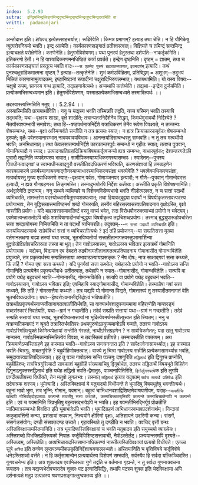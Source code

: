 ```yaml
---
index:  5.2.93
sutra:  इन्द्रियमिन्द्रलिङ्गमिन्द्रदृष्टमिन्द्रसृष्टमिन्द्रजुष्टमिन्द्रदत्तमिति वा
vritti:  padamanjari
---
```


अन्तोदात्त इति। `क्षेत्रियच्` इत्येतत्साहचर्यात्। रूढिरेवेति। किमत्र प्रमाणम्? इत्याह तथा चेति। न हि यौगिकेषु व्युत्पत्तेरनियमो भवति। इन्द्र आत्मेति। कार्यकारणसङ्गातं प्रतीश्वरत्वात्। विज्ञियते च तमिन्द्रं सन्तमिन्द्र इत्याचक्षते परोक्षेणेति। करणेनेति। हेतुगर्भविशेषणम्। यथा पुनरयं हेतुस्तथा दर्शयति--नाकर्तृकमिति। इतिकरणो हेतौ। न हि वाश्यादिकरणमनधिष्ठितं कर्त्रा प्रवर्तते। इन्द्रेण दृष्टमिति। दृष्टम् = ज्ञातम्, तथा च कार्यकारणसङ्घातं प्रस्तुत्य भवति वादः---`स एतमेव पुरुषं ब्रह्मततमपश्यत्`, `इदमदर्शम्` इत्यादि। कथं पुनश्चक्षुरादिकमात्मना सृष्टम् ? इत्याह--तत्कृतेनेति। शुभं कर्मउविहितम्, प्रतिषिद्धम् = अशुभम्--तदुभयं मिलितं कारणानामुत्पादकम्; इष्टानिष्टानां रूपादीनां चक्षुरादिभिरुपलम्भात्। यथायथामिति। यो यस्य विषयः--चक्षुषो रूपम्, घ्राणस्य गन्ध इत्यादि, तद्ग्रहणायेत्यर्थः।
	अन्यथापि कर्त्तव्येति। तद्यथा--इन्द्रेण दुर्जयमिति। प्रत्योकमभिसम्बध्यमान इति। हेतुगर्भविशेषणम्; यस्मात्प्रत्येकमभिसम्बध्यते तस्मादित्यर्थः ।।

तदस्यास्त्यस्मिन्निति मतुप् ।। 5.2.94 ।।  
अस्यास्मिन्निति प्रत्ययार्थाविति। ननु च यद्यस्य भवति तस्मिन्नपि तद्वति, यच्च यस्मिन् भवति तस्यापि तद्भवति; यथा--वृक्षस्य शाखा, वृक्षे शाखेति; तत्रान्यतरनिर्द्देशेनैव सिद्धम्, किमर्थमुभावर्थौ निर्द्दिश्येते ? नैतयौरवश्यम्भावी समावेशः; तथा हि--षष्ठ्यर्थमात्रनिर्द्देशे यत्राधिकरणं तेनैव रूपेण विवक्ष्यते, न तज्जन्यः शेषसम्बन्धः, यथा--वृक्षा अस्मिन्पर्वते सन्तीति न तत्र प्रत्ययः स्यात्। न ह्यत्र क्रियाकारकपूर्वकः शेषसम्बन्धो दृश्यते; वृक्षैः पर्वतस्यानारम्भात् नावयवावयविभावः। आनन्तर्यादिसम्बन्धस्तु सम्भवति। न तु तत्र मत्वर्थीयो भवति; अनभिधानात्। तथा केवलसप्तम्यर्थनिर्द्देशे कारकान्तरपूर्वः सम्बन्धो न गृहीतः स्यात्; ततश्च पुत्रवान्, गोमानित्यादौ न स्याद्। उत्पादनप्रतिग्रहादिक्रियाविषयकर्तृत्वजन्यो ह्यत्र सम्बन्धः, नाधारपूर्वकः; देशान्तरगतेऽपि पुत्रादौ तद्वानिति व्यपदेश्यस्य भावात्। सामीपिकस्याप्यधिकरणस्यासम्भवः। स्यादेतत्--पुत्रस्य पित्रधीनत्वाद्गवां च स्वाम्यधीनत्वाद्गुरौ वसतीतिवदधिकरणं भविष्यति, करणसंज्ञायां हि तमब्ग्रहणेन कारकप्रकरणे प्रकर्षस्यानाश्रयणाद्गौणस्याप्याधारस्याधिकरणसंज्ञा भवत्येवेति ? भवत्वेवमधिकरणसंज्ञा, मत्वर्थायस्तु मुख्य एवाधिकरणे स्यात्--वृक्षवान् पर्वतः, गोमाञ्जनपद इत्यादौ; न गौणे--पुत्रवान् गोमान्देवदत्त इत्यादौ, न ह्यत्र गौणग्रहणस्य लिङ्गमस्ति। तस्मादुभयोरपि निर्द्देशः कर्तव्यः। अस्तीति प्रकृति विशेषषणामिति। अर्थद्वारेणेति द्रष्टव्यम्।
	ननु सम्भवे व्यभिचारे च विशेषणविसेष्यभावो भवति नीलोत्पलवत्, न च सत्तां पदार्थो व्यभिचरति, तामन्तरेण पदस्योच्चारयितुमप्यशक्यत्वात्; तथा हियावद्बुद्वया पदार्थो न विषयीकृतस्तावत्पदस्य प्रयोगाभावः, तेन बुद्धिसत्तासमाविष्टमर्थं शब्दो गोचरयति, तस्यैव बहिरसत्त्वासत्त्वप्रतिपादनाय वृक्षोऽस्ति, वृक्षो नास्तीति प्रयोगः। यदि बाह्यसत्तासमावलिष्टं वस्तु वाच्यं भवेत्, तदा विरोधपौनरुक्त्याभ्यां प्रयोगो न भवेदयम्। एवमेवात्यन्तासतोऽपि बहिः शशविषाणादीनर्थान्बुद्ध्या विषयीकृत्य तद्वचिशब्दप्रयोगः। तस्माद् बुद्ध्युपारूढोपचरिता सत्ता शब्दप्रयोगस्य निमित्तमिति न तां पदार्थो व्यभिचरति। तदुक्तम्---`न सत्तां पदार्थो व्यभिचरति` इति। कस्यचित्पदस्यार्थः सन्नेवंविधां सत्तां न व्यभिचरतीत्यर्थः ?
	इदं तर्हि प्रयोजनम्--या सम्प्रतिसत्ता मुख्या वर्तमानलक्षणा बाह्या तस्यां यथा स्याद्, भूतभविष्यतोर्या सत्तातीतानागतवस्तुपरामार्शिन्या बुद्व्योत्प्रेक्षितोपचरितरूपा तस्यां मा भूत्। तेन गावोऽस्यासन्, गावोऽलस्य भवितार इत्यत्रार्थे गोमानिति प्रयोगाभावः।
	यद्येवम्, विद्यमान एव देवदत्ते तद्रवीनामतीतानागतत्वप्रतिपादनाय गोमानासीत् गोमान्भवितेति प्रयुज्यते, तत्र प्रकृत्यर्थस्य सम्प्रतिसत्ताया अभावात्प्रत्यायाप्रसङ्कः ? नैष दोषः; नात्र साक्षाद्गवां सत्ता कथ्यते, किं तर्हि ? गोमत एषा सत्ता कथ्यते। यदि पुनर्गवां सत्ता कथ्येत; यथेहास्तेः प्रयोगो न भवति--गावोऽस्य सन्ति गोमानिति प्रत्ययेनैव प्रकृत्यर्थोपाधेः प्रतीतत्वात्, तथेहापि न स्यात्--गोमानासीद्, गोमान्भवितेति। सत्यपि वा प्रयोगे यथेह बहुवचनं भवति--गोमानासीद्, गोमान्भवितेति। सत्यपि वा प्रयोगे यथेह बहुवचनं भवति--गावोऽस्यासन्, गावोऽस्य भवितार इति; एवमिहापि स्याद्गोमानासीद्, गोमान्भवितेति। तस्मान्नैषा गवां सत्ता कथ्यते, किं तर्हि ? गोमत्सत्तैषा कथ्यते। तत्र यद्यपि यो गोमान्स विद्यते, गोमत्तारूपं तु तस्यादीतमनागतं वेति भूतभविष्यत्प्रयोगः। यथा--ईश्वरोऽयमासीद्दरिद्रोऽयं भविष्यतीति। तत्रार्थात्प्रकृत्यर्थस्याप्यतीतानागतत्वप्रतीतिर्भवति, सा वाक्यार्थवशादुपजायमाना बहिरह्गेति नान्तरङ्गं शब्दसंस्कारं निवर्तयति, यथा--ग्रामं न गच्छतीति। तदेवं सम्प्रति सत्तायां यथा--ग्रामं न गच्छतीति। तदेवं सम्प्रति सत्तायां यथा स्याद्, भूतभविष्यत्सत्तायां मा भूदित्येवमर्थमस्तीत्युच्यत इति स्थितम्।
	ननु च यत्रान्यत्क्रियापदं न श्रूयते तत्रास्तिर्भवतिपरः प्रथमपुरुषोऽप्रयुज्यमानोऽपि गम्यते, ततश्च गावोऽस्य गावोऽस्मिन्नित्युक्ते किमित्यपेक्षायां सन्तीति गंस्तते, नार्थोऽस्तिग्रहणेन ? न सार्वत्रिकमेतत्; यदा खलु गावोऽस्य नान्यस्य, गावोऽस्मिन्नान्यस्मिन्नित्येवं विवक्षा, न तदास्तित्वं प्रतीयते। तस्मादस्तीति वक्तव्यम्।
	अथ क्रियमाणेऽप्यस्तिग्रहणे इह कस्मान्न भवति--गावोऽस्य सन्त्यनन्तरा इति ? सापेक्षत्वेनासामर्थ्यात्। इह कस्मान्न भवति-चित्रगुः, शबलगुरिति ? बहुव्रीहिणोक्तत्वात्। वाक्ये तु चित्रा गावोऽस्य सन्नीति प्रत्येकमसामर्थ्यान्न भवति, समुदायात्त्वप्रातिपदिकत्वात्। इह तु पञ्च गावोऽस्य सन्ति पञ्चगुः दशगुरिति `तद्धितार्थ` इति द्विगुश्च प्राप्नोति, बहुव्रीहिश्च; तत्रचित्रगुरित्यादौ सावकाशं बहुव्रीहिं संख्यावाचिषु द्विगुर्बाधेत, ततश्च तद्धितार्थे विषयभूते विहितेन द्विगुनाऽनुक्तस्तद्धितार्थ इति यथेह तद्धितो भवति-द्वैमातुरः, पाञ्चनापितिरिति, `द्विगोर्लुगनपत्ये`क इति लुगपि प्राग्दीव्यतीयस्य विधीयते, तेन मतुपो लुगलभ्यः। तस्मात् `तद्वितार्थ` इत्यत्र यदुक्तम् `सर्वत्र मत्वर्थे प्रतिषेधः` इति तदेवात्रक शरणम्।
	भूमेत्यादि। अस्तिविवक्षायां ये मतुबादयो विधीयन्ते ते भूमादिषु विषयभूतेषु भवन्तीत्यर्थः।
	बहूनां भावो भूमा, तत्र भूम्नि; गोमान्, यवमान्। बहुत्वं चाभिधानवशाद्विशिष्टमेवाश्रयणीयम्, यदाह--`यावतीभिः खल्वपि गोभिर्वाहदोहप्रसवाः कल्पन्ते तावतीषु सत्ता कथ्यते, कस्यचिच्चतसृभिरपि कल्पन्ते कस्यचिच्छतेनापि न कल्पन्ते` इति। एवं च यवमानिति त्रिप्रभृतिषु बहुत्वसद्भावेऽपि न भवति। इह यवमतीभिरद्भिर्यूपं प्रोक्षतीति जातिमात्रसम्बन्धो विवक्षित इति भूमाभावेऽपि भवति। भूमादिग्रहणं त्वभिधानस्वभावप्रदर्शनार्थम्। निन्दायां ककुदावर्त्तिनी कन्या, प्रशंसायां रूपवान्, नित्ययोगे क्षीरिणो वृक्षाः, अतिशायने उदरिणी कन्या। संसर्गे, संसर्गःउसंयोगः; दण्डी संसक्तदण्ड उच्यते। गृहावस्थिते तु दण्डीति न भवति। क्वचिद् वृत्तौ ग्रन्थः अस्तिविवक्षायामस्तिमानिति। तत्र भूमादिष्वस्तिविवक्षायां च भवति मतुबादय इति समुच्चयो व्याख्येयः। अस्तिशब्दो विभक्तिप्रतिरूपको निपातः कर्तृविविशिष्टसत्तावाची, नैषोऽस्तेर्लट्। प्रत्ययान्तरमपि दृश्यते--अस्तित्वम्, अस्तितेति। अव्यभिचारादस्तिसामानाधिकरण्यं नास्तीत्यस्तिविवक्षायां प्रत्ययो विधीयते। एतच्च सूत्रे `अस्ति` इति तन्त्रेण लुप्तपञ्चमीकप्रकृतिनिर्द्देशाश्रयणाल्लभ्यते। अस्तिमानिति च वृत्तिविषये कर्तृविशेषे धनेऽस्तिशब्दो वर्त्तते। न हि कर्तृसामान्येन प्रत्ययार्थस्य विशेषणं सम्भवति, सर्वस्यैव हि सर्वदा यत्किञ्चिदस्ति।
	गुणवचनेभ्य इति। अत्र शुक्लादय एवाभिन्नरूपा गुणे तद्वति च वर्तमाना गृह्यन्ते, न तु सर्वदा गुणमात्रवचना रूपादयः। तत्र यद्यप्यभेदोपचारादेव शुक्लः पट इत्यादिसिद्धिः, तथापि पटस्य शुक्ल इति भेदविवक्षाया अपि दर्शनात्पक्षे मतुप उत्पन्नस्य श्रवणप्रसङ्गाल्लुग्वक्तव्य इति ।।

